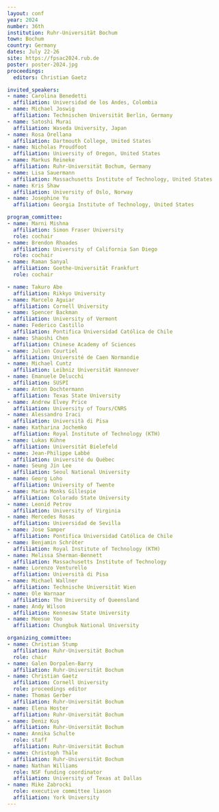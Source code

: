 ```yaml
---
layout: conf
year: 2024
number: 36th
institution: Ruhr-Universität Bochum
town: Bochum
country: Germany
dates: July 22-26
site: https://fpsac2024.rub.de
poster: poster-2024.jpg
proceedings:
  editors: Christian Gaetz

invited_speakers:
- name: Carolina Benedetti
  affiliation: Universidad de los Andes, Colombia
- name: Michael Joswig
  affiliation: Technischen Universität Berlin, Germany
- name: Satoshi Murai
  affiliation: Waseda University, Japan
- name: Rosa Orellana
  affiliation: Dartmouth College, United States
- name: Nicholas Proudfoot
  affiliation: University of Oregon, United States
- name: Markus Reineke
  affiliation: Ruhr-Universität Bochum, Germany
- name: Lisa Sauermann
  affiliation: Massachusetts Institute of Technology, United States
- name: Kris Shaw
  affiliation: University of Oslo, Norway
- name: Josephine Yu
  affiliation: Georgia Institute of Technology, United States

program_committee:
- name: Marni Mishna
  affiliation: Simon Fraser University
  role: cochair
- name: Brendon Rhoades
  affiliation: University of California San Diego
  role: cochair
- name: Raman Sanyal
  affiliation: Goethe-Universität Frankfurt
  role: cochair

- name: Takuro Abe
  affiliation: Rikkyo University
- name: Marcelo Aguiar
  affiliation: Cornell University
- name: Spencer Backman
  affiliation: University of Vermont
- name: Federico Castillo
  affiliation: Pontifica Universidad Católica de Chile
- name: Shaoshi Chen
  affiliation: Chinese Academy of Sciences
- name: Julien Courtiel
  affiliation: Université de Caen Normandie
- name: Michael Cuntz
  affiliation: Leibniz Universität Hannover
- name: Emanuele Delucchi
  affiliation: SUSPI
- name: Anton Dochtermann
  affiliation: Texas State University
- name: Andrew Elvey Price
  affiliation: University of Tours/CNRS
- name: Alessandro Iraci
  affiliation: Università di Pisa
- name: Katharina Jochemko
  affiliation: Royal Institute of Technology (KTH)
- name: Lukas Kühne
  affiliation: Universität Bielefeld
- name: Jean-Philippe Labbé
  affiliation: Université du Québec
- name: Seung Jin Lee
  affiliation: Seoul National University
- name: Georg Loho
  affiliation: University of Twente
- name: Maria Monks Gillespie
  affiliation: Colorado State University
- name: Leonid Petrov
  affiliation: University of Virginia
- name: Mercedes Rosas
  affiliation: Universidad de Sevilla
- name: Jose Samper
  affiliation: Pontifica Universidad Católica de Chile
- name: Benjamin Schröter
  affiliation: Royal Institute of Technology (KTH)
- name: Melissa Sherman-Bennett
  affiliation: Massachusetts Institute of Technology
- name: Lorenzo Venturello
  affiliation: Università di Pisa
- name: Michael Wallner
  affiliation: Technische Universität Wien
- name: Ole Warnaar
  affiliation: The University of Queensland
- name: Andy Wilson
  affiliation: Kennesaw State University
- name: Meesue Yoo
  affiliation: Chungbuk National University

organizing_committee:
- name: Christian Stump
  affiliation: Ruhr-Universität Bochum
  role: chair
- name: Galen Dorpalen-Barry
  affiliation: Ruhr-Universität Bochum
- name: Christian Gaetz
  affiliation: Cornell University
  role: proceedings editor
- name: Thomas Gerber
  affiliation: Ruhr-Universität Bochum
- name: Elena Hoster
  affiliation: Ruhr-Universität Bochum
- name: Deniz Kuş
  affiliation: Ruhr-Universität Bochum
- name: Annika Schulte
  role: staff
  affiliation: Ruhr-Universität Bochum
- name: Christoph Thäle
  affiliation: Ruhr-Universität Bochum
- name: Nathan Williams
  role: NSF funding coordinator
  affiliation: University of Texas at Dallas
- name: Mike Zabrocki
  role: executive committee liason
  affiliation: York University
---
```

